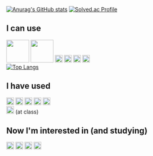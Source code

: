 [![Anurag's GitHub stats](https://github-readme-stats.vercel.app/api?username=mopil)](https://github.com/mopil/github-readme-stats)
 [![Solved.ac Profile](http://mazassumnida.wtf/api/v2/generate_badge?boj=mopil1102)](https://solved.ac/mopil1102/)

## I can use
<img src="https://img.shields.io/badge/C++-00599C?style=plastic&logo=c%2B%2B&logoColor=white" width=60px/> <img src="https://img.shields.io/badge/Java-007396?style=plastic&logo=Java&logoColor=white" width=60px/> 
<img src="https://img.shields.io/badge/Python-3776AB?style=plastic&logo=python&logoColor=white" height=20px/>
<img src="https://img.shields.io/badge/HTML5-E34F26?style=plastic&logo=html5&logoColor=white" height=20px/>
<img src="https://img.shields.io/badge/CSS3-1572B6?style=plastic&logo=css3&logoColor=white" height=20px/>
<img src="https://img.shields.io/badge/JavaScript-F7DF1E?style=plastic&logo=javascript&logoColor=white" height=20px/>
<br>
[![Top Langs](https://github-readme-stats.vercel.app/api/top-langs/?username=mopil&layout=compact)](https://github.com/mopil/github-readme-stats)

## I have used
<img src="https://img.shields.io/badge/Android-3DDC84?style=plastic&logo=android&logoColor=white" height=20px/> <img src="https://img.shields.io/badge/SQLite-003B57?style=plastic&logo=sqlite&logoColor=white" height=20px/> 
<img src="https://img.shields.io/badge/Ubuntu-E95420?style=plastic&logo=ubuntu&logoColor=white" height=20px/> 
<img src="https://img.shields.io/badge/Apache Hadoop-66CCFF?style=plastic&logo=apachehadoop&logoColor=white" height=20px/> 
<img src="https://img.shields.io/badge/Apache Spark-E25A1C?style=plastic&logo=apachespark&logoColor=white" height=20px/> 
<br>
<img src="https://img.shields.io/badge/Docker-2496ED?style=plastic&logo=docker&logoColor=white" height=20px/> 
(at class) <br>

## Now I'm interested in (and studying)
<img src="https://img.shields.io/badge/Spring-6DB33F?style=plastic&logo=spring&logoColor=white" height=20px/> <img src="https://img.shields.io/badge/Spring Boot-6DB33F?style=plastic&logo=springboot&logoColor=white" height=20px/> 
<img src="https://img.shields.io/badge/MySql-4479A1?style=plastic&logo=mysql&logoColor=white" height=20px/> 
<img src="https://img.shields.io/badge/AWS-FF9900?style=plastic&logo=amazonaws&logoColor=white" height=20px/>
